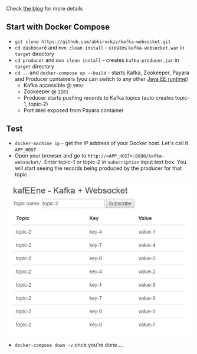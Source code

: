 Check [the blog](https://abhirockzz.wordpress.com/2017/05/22/kafeene-1-websocket-kafka) for more details

## Start with Docker Compose

- `git clone https://github.com/abhirockzz/kafka-websocket.git`
- `cd dashboard` and `mvn clean install` - creates `kafka-websocket.war` in `target` directory
- `cd producer` and `mvn clean install` - creates `kafka-producer.jar` in `target` directory
- `cd ..` and `docker-compose up --build` - starts Kafka, Zookeeper, Payara and Producer containers (you can switch to any other [Java EE runtime](https://github.com/abhirockzz/kafka-websocket/blob/master/dashboard/Dockerfile#L1))
	- Kafka accessible @ `9092`
	- Zookeeper @ `2181`
	- Producer starts pushing records to Kafka topics (auto creates topic-1, topic-2)
	- Port `8080` exposed from Payara container

## Test

- `docker-machine ip` - get the IP address of your Docker host. Let's call it `APP_HOST`
- Open your browser and go to `http://<APP_HOST>:8080/kafka-websocket/`. Enter topic-1 or topic-2 in `subscription` input text box. You will start seeing the records being produced by the producer for that topic

![](dashboard.jpg)

- `docker-compose down -v` once you're done....

